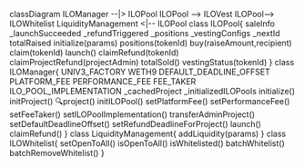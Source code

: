 classDiagram
ILOManager --|> ILOPool
ILOPool --> ILOVest
ILOPool--> ILOWhitelist
LiquidityManagement <|-- ILOPool
class ILOPool{
    saleInfo
    _launchSucceeded
    _refundTriggered
    _positions
    _vestingConfigs
    _nextId
    totalRaised
    initialize(params)
    positions(tokenId)
    buy(raiseAmount,recipient)
    claim(tokenId)
    launch()
    claimRefund(tokenId)
    claimProjectRefund(projectAdmin)
    totalSold()
    vestingStatus(tokenId)
}
class ILOManager{
    UNIV3_FACTORY
    WETH9
    DEFAULT_DEADLINE_OFFSET
    PLATFORM_FEE
    PERFORMANCE_FEE
    FEE_TAKER
    ILO_POOL_IMPLEMENTATION
    _cachedProject
    _initializedILOPools
    initialize()
	initProject()
	🔍project()
	initILOPool()
	setPlatformFee()
	setPerformanceFee()
	setFeeTaker()
	setILOPoolImplementation()
	transferAdminProject()
	setDefaultDeadlineOffset()
	setRefundDeadlineForProject()
	launch()
	claimRefund()
}
class LiquidityManagement{
    addLiquidity(params)
}
class ILOWhitelist{
    setOpenToAll()
    isOpenToAll()
    isWhitelisted()
    batchWhitelist()
    batchRemoveWhitelist()
}